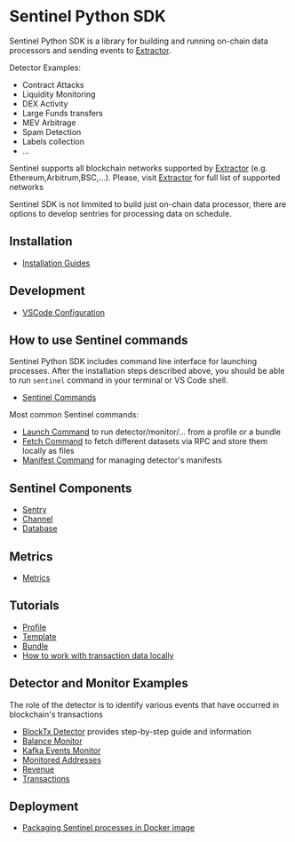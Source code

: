 # Sentinel Python SDK

Sentinel Python SDK is a library for building and running on-chain data processors and sending events to [Extractor](https://extractor.live).

Detector Examples:
- Contract Attacks
- Liquidity Monitoring
- DEX Activity
- Large Funds transfers
- MEV Arbitrage
- Spam Detection
- Labels collection
- ...

Sentinel supports all blockchain networks supported by [Extractor](https://extractor.live) (e.g. Ethereum,Arbitrum,BSC,...). Please, visit [Extractor](https://extractor.live) for full list of supported networks

Sentinel SDK is not limmited to build just on-chain data processor, there are options to develop sentries for processing data on schedule. 

## Installation

- [Installation Guides](/docs/Install/Install.md)

## Development

- [VSCode Configuration](/docs/Development/VSCode-Configuration.md)

## How to use Sentinel commands

Sentinel Python SDK includes command line interface for launching processes. After the installation steps described above, you should be able to run `sentinel` command in your terminal or VS Code shell. 

- [Sentinel Commands](docs/Commands/Command-List.md)

Most common Sentinel commands:

- [Launch Command](docs/Commands/Launch.md) to run detector/monitor/... from a profile or a bundle
- [Fetch Command](docs/Commands//Fetch.md) to fetch different datasets via RPC and store them locally as files
- [Manifest Command]() for managing detector's manifests

## Sentinel Components

- [Sentry](/docs/Sentry/Overview.md)
- [Channel](/docs/Channels/Overview.md)
- [Database](/docs/Databases/Overview.md)

## Metrics

- [Metrics](/docs/Metrics/Index.md)

## Tutorials

- [Profile](/docs/Tutorials/Profile.md)
- [Template](/docs/Tutorials/Template.md)
- [Bundle](/docs/Tutorials/Bundle.md)
- [How to work with transaction data locally](/docs/Tutorials/How-to-work-with-transaction-data-locally.md)

## Detector and Monitor Examples

The role of the detector is to identify various events that have occurred in blockchain's transactions

- [BlockTx Detector](examples/block_tx/README.md) provides step-by-step guide and information
- [Balance Monitor](examples/balance_monitor/README.md)
- [Kafka Events Monitor](examples/kafka_events_monitor/)
- [Monitored Addresses](examples/monitored_address/README.md)
- [Revenue](examples/revenue/)
- [Transactions](examples/transaction/README.md)

## Deployment

- [Packaging Sentinel processes in Docker image](docs/Deployment/Packaging-in-Docker-Image.md)
